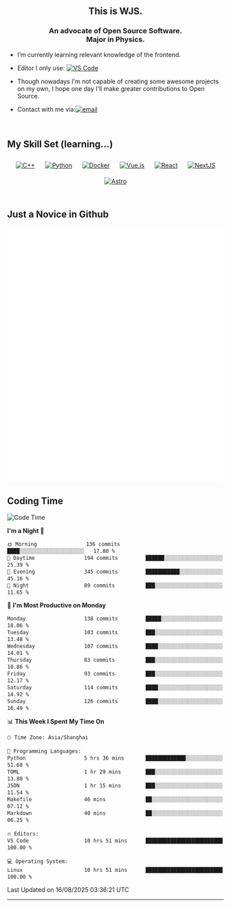## <div align="center">This is WJS.</div>  
  

### <div align="center">An advocate of Open Source Software.<br>Major in Physics.</div>  
  

- I’m currently learning relevant knowledge of the frontend.  
  

- Editor I only use: [![VS Code](https://img.shields.io/badge/-VS%20Code-007ACC?style=plastic&logo=visual-studio-code)](https://code.visualstudio.com/)  
  

- Though nowadays I'm not capable of creating some awesome projects on my own, I hope one day I'll make greater contributions to Open Source.  
  

- Contact with me via:[![email](https://img.shields.io/badge/My-e--mail-red)](mailto:wjs@wjsphy.top)  
  

<br/>  


## My Skill Set (learning...)
<div align="center">  
<a href="https://www.cplusplus.com/" target="_blank"><img style="margin: 10px" src="https://profilinator.rishav.dev/skills-assets/cplusplus-original.svg" alt="C++" height="50" /></a>  
<a href="https://www.python.org/" target="_blank"><img style="margin: 10px" src="https://profilinator.rishav.dev/skills-assets/python-original.svg" alt="Python" height="50" /></a>  
<a href="https://www.docker.com/" target="_blank"><img style="margin: 10px" src="https://profilinator.rishav.dev/skills-assets/docker-original-wordmark.svg" alt="Docker" height="50" /></a>  
<a href="https://vuejs.org/" target="_blank"><img style="margin: 10px" src="https://profilinator.rishav.dev/skills-assets/vuejs-original-wordmark.svg" alt="Vue.js" height="50" /></a>  
<a href="https://reactjs.org/" target="_blank"><img style="margin: 10px" src="https://profilinator.rishav.dev/skills-assets/react-original-wordmark.svg" alt="React" height="50" /></a>  
<a href="https://nextjs.org/" target="_blank"><img style="margin: 10px" src="https://profilinator.rishav.dev/skills-assets/nextjs.png" alt="NextJS" height="50" /></a>  
<a href="https://www.astro.build/" target="_blank"><img style="margin: 10px" src="https://profilinator.rishav.dev/skills-assets/astro.svg" alt="Astro" height="50" /></a>   
</div>

<br/>  


## Just a Novice in Github  
![](https://raw.githubusercontent.com/wjsoj/github-stats-transparent/output/generated/overview.svg)
![](https://raw.githubusercontent.com/wjsoj/github-stats-transparent/output/generated/languages.svg)

## Coding Time

<!--START_SECTION:waka-->
![Code Time](http://img.shields.io/badge/Code%20Time-1%2C314%20hrs%2016%20mins-blue)

**I'm a Night 🦉** 

```text
🌞 Morning                136 commits         ████░░░░░░░░░░░░░░░░░░░░░   17.80 % 
🌆 Daytime                194 commits         ██████░░░░░░░░░░░░░░░░░░░   25.39 % 
🌃 Evening                345 commits         ███████████░░░░░░░░░░░░░░   45.16 % 
🌙 Night                  89 commits          ███░░░░░░░░░░░░░░░░░░░░░░   11.65 % 
```
📅 **I'm Most Productive on Monday** 

```text
Monday                   138 commits         █████░░░░░░░░░░░░░░░░░░░░   18.06 % 
Tuesday                  103 commits         ███░░░░░░░░░░░░░░░░░░░░░░   13.48 % 
Wednesday                107 commits         ████░░░░░░░░░░░░░░░░░░░░░   14.01 % 
Thursday                 83 commits          ███░░░░░░░░░░░░░░░░░░░░░░   10.86 % 
Friday                   93 commits          ███░░░░░░░░░░░░░░░░░░░░░░   12.17 % 
Saturday                 114 commits         ████░░░░░░░░░░░░░░░░░░░░░   14.92 % 
Sunday                   126 commits         ████░░░░░░░░░░░░░░░░░░░░░   16.49 % 
```


📊 **This Week I Spent My Time On** 

```text
🕑︎ Time Zone: Asia/Shanghai

💬 Programming Languages: 
Python                   5 hrs 36 mins       █████████████░░░░░░░░░░░░   51.68 % 
TOML                     1 hr 29 mins        ███░░░░░░░░░░░░░░░░░░░░░░   13.80 % 
JSON                     1 hr 15 mins        ███░░░░░░░░░░░░░░░░░░░░░░   11.54 % 
Makefile                 46 mins             ██░░░░░░░░░░░░░░░░░░░░░░░   07.12 % 
Markdown                 40 mins             ██░░░░░░░░░░░░░░░░░░░░░░░   06.25 % 

🔥 Editors: 
VS Code                  10 hrs 51 mins      █████████████████████████   100.00 % 

💻 Operating System: 
Linux                    10 hrs 51 mins      █████████████████████████   100.00 % 
```


 Last Updated on 16/08/2025 03:36:21 UTC
<!--END_SECTION:waka-->

----

<!--
**wjsoj/wjsoj** is a ✨ _special_ ✨ repository because its `README.md` (this file) appears on your GitHub profile.

Here are some ideas to get you started:

- 🔭 I’m currently working on ...
- 🌱 I’m currently learning ...
- 👯 I’m looking to collaborate on ...
- 🤔 I’m looking for help with ...
- 💬 Ask me about ...
- 📫 How to reach me: ...
- 😄 Pronouns: ...
- ⚡ Fun fact: ...
-->
